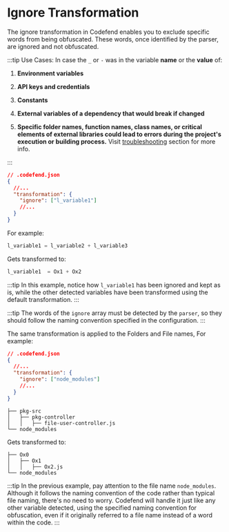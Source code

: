 # Ignore Transformation

The ignore transformation in Codefend enables you to exclude specific words from being obfuscated. These words, once identified by the parser, are ignored and not obfuscated.

:::tip Use Cases:
In case the `_` or `-` was in the variable <b>name</b> or the <b>value</b> of:

1. **Environment variables**

2. **API keys and credentials**

3. **Constants**

4. **External variables of a dependency that would break if changed**

5. **Specific folder names, function names, class names, or critical elements of external libraries could lead to errors during the project's execution or building process.** Visit [troubleshooting](../../distribution/troubleshooting.md) section for more info.

:::

```json
// .codefend.json
{
  //...
  "transformation": {
    "ignore": ["l_variable1"]
    //...
  }
}
```

For example:

```python
l_variable1 = l_variable2 + l_variable3
```

Gets transformed to:

```python
l_variable1  = Ox1 + Ox2
```

:::tip
In this example, notice how `l_variable1` has been ignored and kept as is, while the other detected variables have been transformed using the default transformation.
:::

:::tip
The words of the `ignore` array must be detected by the `parser`, so they should follow the naming convention specified in the configuration.
:::

The same transformation is applied to the Folders and File names,
For example:

```json
// .codefend.json
{
  //...
  "transformation": {
    "ignore": ["node_modules"]
    //...
  }
}
```

```
├── pkg-src
│   ├── pkg-controller
│   │   ├── file-user-controller.js
└── node_modules
```

Gets transformed to:

```
├── Ox0
│   ├── Ox1
│   │   ├── Ox2.js
└── node_modules
```

:::tip
In the previous example, pay attention to the file name `node_modules`. Although it follows the naming convention of the code rather than typical file naming, there's no need to worry. Codefend will handle it just like any other variable detected, using the specified naming convention for obfuscation, even if it originally referred to a file name instead of a word within the code.
:::
